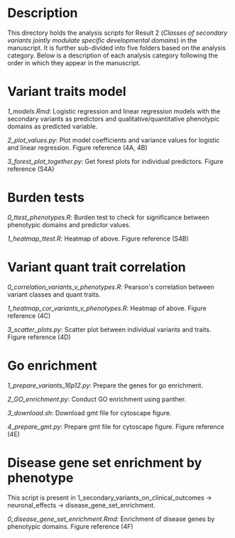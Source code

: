 # Description
This directory holds the analysis scripts for Result 2 (*Classes of secondary variants jointly modulate specific developmental domains*) in the manuscript. It is further sub-divided into five folders based on the analysis category. Below is a description of each analysis category following the order in which they appear in the manuscript.


# Variant traits model
*1_models.Rmd*: Logistic regression  and linear regression models with the secondary variants as predictors and qualitative/quantitative phenotypic domains as predicted variable. 

*2_plot_values.py*: Plot model coefficients and variance values for logistic and linear regression. Figure reference (4A, 4B)

*3_forest_plot_together.py*: Get forest plots for individual predictors. Figure reference (S4A)

# Burden tests
*0_ttest_phenotypes.R*: Burden test to check for significance between phenotypic domains and predictor values. 
 
*1_heatmap_ttest.R*: Heatmap of above. Figure reference (S4B)

# Variant quant trait correlation
*0_correlation_variants_v_phenotypes.R*: Pearson's correlation between variant classes and quant traits.

*1_heatmap_cor_variants_v_phenotypes.R*: Heatmap of above. Figure reference (4C)

*3_scatter_plots.py*: Scatter plot between individual variants and traits. Figure reference (4D)

# Go enrichment
*1_prepare_variants_16p12.py*: Prepare the genes for go enrichment. 

*2_GO_enrichment.py*: Conduct GO enrichment using panther.

*3_download.sh*: Download gmt file for cytoscape figure.

*4_prepare_gmt.py*: Prepare gmt file for cytoscape figure. Figure reference (4E)


# Disease gene set enrichment by phenotype
This script is present in 1_secondary_variants_on_clinical_outcomes -> neuronal_effects -> disease_gene_set_enrichment.

*0_disease_gene_set_enrichment.Rmd*: Enrichment of disease genes by phenotypic domains. Figure reference (4F)
